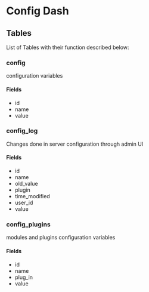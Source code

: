 # Config Dash

## Tables

List of Tables with their function described below:

### config

configuration variables

#### Fields

- id
- name
- value


### config_log

Changes done in server configuration through admin UI

#### Fields

- id
- name
- old_value
- plugin
- time_modified
- user_id
- value

### config_plugins

modules and plugins configuration variables

#### Fields

- id
- name
- plug_in
- value

